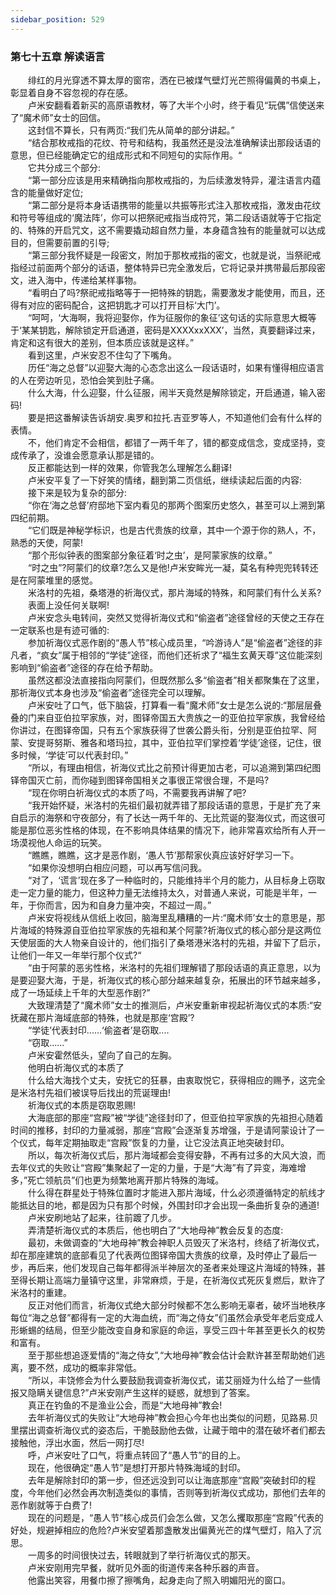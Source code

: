 ```yaml
---
sidebar_position: 529
---
```

### 第七十五章 解读语言  


　　绯红的月光穿透不算太厚的窗帘，洒在已被煤气壁灯光芒照得偏黄的书桌上，彰显着自身不容忽视的存在感。  
　　卢米安翻看着新买的高原语教材，等了大半个小时，终于看见“玩偶”信使送来了“魔术师”女士的回信。  
　　这封信不算长，只有两页:“我们先从简单的部分讲起。”  
　　“结合那枚戒指的花纹、符号和结构，我虽然还是没法准确解读出那段话语的意思，但已经能确定它的组成形式和不同短句的实际作用。“  
　　它共分成三个部分:  
　　“第一部分应该是用来精确指向那枚戒指的，为后续激发特异，灌注语言内蕴含的能量做好定位;  
　　“第二部分是将本身话语携带的能量以共振等形式注入那枚戒指，激发由花纹和符号等组成的‘魔法阵’，你可以把祭祀戒指当成符咒，第二段话语就等于它指定的、特殊的开启咒文，这不需要撬动超自然力量，本身蕴含独有的能量就可以达成目的，但需要前置的引导;  
　　“第三部分我怀疑是一段密文，附加于那枚戒指的密文，也就是说，当祭祀戒指经过前面两个部分的话语，整体特异已完全激发后，它将记录并携带最后那段密文，进入海中，传递给某样事物。  
　　“看明白了吗?祭祀戒指略等于一把特殊的钥匙，需要激发才能使用，而且，还得有对应的密码配合，这把钥匙才可以打开目标‘大门’。  
　　“呵呵，‘大海啊，我将迎娶你，作为征服你的象征’这句话的实际意思大概等于‘某某钥匙，解除锁定开启通道，密码是XXXXxxXXX’，当然，真要翻译过来，肯定和这有很大的差别，但本质应该就是这样。”  
　　看到这里，卢米安忍不住勾了下嘴角。  
　　历任“海之总督”以迎娶大海的心态念出这么一段话语时，如果有懂得相应语言的人在旁边听见，恐怕会笑到肚子痛。  
　　什么大海，什么迎娶，什么征服，闹半天竟然是解除锁定，开启通道，输入密码!  
　　要是把这番解读告诉胡安.奥罗和拉托.吉亚罗等人，不知道他们会有什么样的表情。  
　　不，他们肯定不会相信，都错了一两千年了，错的都变成信念，变成坚持，变成传承了，没谁会愿意承认那是错的。  
　　反正都能达到一样的效果，你管我怎么理解怎么翻译!  
　　卢米安平复了一下好笑的情绪，翻到第二页信纸，继续读起后面的内容:  
　　接下来是较为复杂的部分:  
　　“你在‘海之总督’府邸地下室内看见的那两个图案历史悠久，甚至可以上溯到第四纪前期。  
　　“它们既是神秘学标识，也是古代贵族的纹章，其中一个源于你的熟人，不，熟悉的天使，阿蒙!  
　　“那个形似钟表的图案部分象征着‘时之虫’，是阿蒙家族的纹章。”  
　　“时之虫”?阿蒙们的纹章?怎么又是他!卢米安眸光一凝，莫名有种兜兜转转还是在阿蒙堆里的感觉。  
　　米洛村的先祖，桑塔港的祈海仪式，那片海域的特殊，和阿蒙们有什么关系?  
　　表面上没任何关联啊!  
　　卢米安念头电转间，突然又觉得祈海仪式和“偷盗者”途径曾经的天使之王存在一定联系也是有迹可循的:  
　　参加祈海仪式恶作剧的“愚人节”核心成员里，“吟游诗人”是“偷盗者”途径的非凡者，“疯女”属于相邻的“学徒”途径，而他们还祈求了“福生玄黄天尊”这位能深刻影响到“偷盗者”途径的存在给予帮助。  
　　虽然这都没法直接指向阿蒙们，但既然那么多“偷盗者”相关都聚集在了这里，那祈海仪式本身也涉及“偷盗者”途径完全可以理解。  
　　卢米安吐了口气，低下脑袋，打算看一看“魔术师”女士是怎么说的:“那层层叠叠的门来自亚伯拉罕家族，对，图铎帝国五大贵族之一的亚伯拉罕家族，我曾经给你讲过，在图铎帝国，只有五个家族获得了世袭公爵头衔，分别是亚伯拉罕、阿蒙、安提哥努斯、雅各和塔玛拉，其中，亚伯拉罕们掌控着‘学徒’途径，记住，很多时候，‘学徒’可以代表封印。”  
　　“所以，有理由相信，祈海仪式比之前预计得更加古老，可以追溯到第四纪图铎帝国灭亡前，而你碰到图铎帝国相关之事很正常很合理，不是吗?  
　　“现在你明白祈海仪式的本质了吗，不需要我再讲解了吧?  
　　“我开始怀疑，米洛村的先祖们最初就弄错了那段话语的意思，于是扩充了来自启示的海祭和守夜部分，有了长达一两千年的、无比荒诞的娶海仪式，而这很可能是那位恶劣性格的体现，在不影响具体结果的情况下，祂非常喜欢给所有人开一场漠视他人命运的玩笑。  
　　“瞧瞧，瞧瞧，这才是恶作剧，‘愚人节’那帮家伙真应该好好学习一下。  
　　“如果你没想明白相应问题，可以再写信问我。  
　　“对了，‘谎言’现在多了一种临时的，只能维持半个月的能力，从目标身上窃取走一定力量的能力，但这种力量无法维持太久，对普通人来说，可能是半年，一年，于你而言，因为和自身力量冲突，不超过一周。”  
　　卢米安将视线从信纸上收回，脑海里乱糟糟的一片:“魔术师’女士的意思是，那片海域的特殊源自亚伯拉罕家族的先祖和某个阿蒙?祈海仪式的核心部分是这两位天使层面的大人物亲自设计的，他们指引了桑塔港米洛村的先祖，并留下了启示，让他们一年又一年举行那个仪式?“  
　　“由于阿蒙的恶劣性格，米洛村的先祖们理解错了那段话语的真正意思，以为是要迎娶大海，于是，祈海仪式的核心部分越来越复杂，拓展出的环节越来越多，成了一场延续上千年的大型恶作剧?”  
　　大致理清楚了“魔术师”女士的推测后，卢米安重新审视起祈海仪式的本质:“安抚藏在那片海域底部的特殊，也就是那座‘宫殿’?  
　　“学徒’代表封印......‘偷盗者’是窃取....  
　　“窃取……”  
　　卢米安霍然低头，望向了自己的左胸。  
　　他明白祈海仪式的本质了  
　　什么给大海找个丈夫，安抚它的狂暴，由衷取悦它，获得相应的赐予，这完全是米洛村先祖们被误导后找出的荒诞理由!  
　　祈海仪式的本质是窃取恩赐!  
　　大海底部的那座“宫殿”被“学徒”途径封印了，但亚伯拉罕家族的先祖担心随着时间的推移，封印的力量减弱，那座“宫殿”会逐渐复苏增强，于是请阿蒙设计了一个仪式，每年定期抽取走“宫殿”恢复的力量，让它没法真正地突破封印。  
　　所以，每次祈海仪式后，那片海域都会变得安静，不再有过多的大风大浪，而去年仪式的失败让“宫殿”集聚起了一定的力量，于是“大海”有了异变，海难增多，”死亡领航员”们也更为频繁地离开那片特殊的海域。  
　　什么得在群星处于特殊位置时才能进入那片海域，什么必须遵循特定的航线才能抵达目的地，都是因为只有那个时候，外围封印才会出现一条曲折复杂的通道!  
　　卢米安刷地站了起来，往前踱了几步。  
　　弄清楚祈海仪式的本质后，他也明白了“大地母神”教会反复的态度:  
　　最初，未做调查的“大地母神”教会神职人员毁灭了米洛村，终结了祈海仪式，却在那座建筑的底部看见了代表两位图铎帝国大贵族的纹章，及时停止了最后一步，再后来，他们发现自己每年都得派半神层次的圣者来处理这片海域的特殊，甚至得长期让高端力量镇守这里，非常麻烦，于是，在祈海仪式死灰复燃后，默许了米洛村的重建。  
　　反正对他们而言，祈海仪式绝大部分时候都不怎么影响无辜者，破坏当地秩序每位“海之总督”都得有一定的大海血统，而“海之侍女”们虽然会承受年老后变成人形蜥蜴的结局，但至少能改变自身和家庭的命运，享受三四十年甚至更长久的权势和富有。  
　　至于那些想追逐爱情的“海之侍女”,“大地母神”教会估计会默许甚至帮助她们逃离，要不然，成功的概率非常低。  
　　“所以，丰饶修会为什么要鼓励我调查祈海仪式，诺艾丽娅为什么给了一些情报又隐瞒关键信息?”卢米安刚产生这样的疑惑，就想到了答案。  
　　真正在钓鱼的不是渔业公会，而是“大地母神”教会!  
　　去年祈海仪式的失败让“大地母神”教会担心今年也出类似的问题，见路易.贝里摆出调查祈海仪式的姿态后，干脆鼓励他去做，让藏于暗中的潜在破坏者们都去接触他，浮出水面，然后一网打尽!  
　　呼，卢米安吐了口气，将重点转回了“愚人节”的目的上。  
　　现在，他很确定“愚人节”是想打开那片特殊海域的封印。  
　　去年是解除封印的第一步，但还远没到可以让海底那座“宫殿”突破封印的程度，今年他们必然会再次制造类似的事情，否则等到祈海仪式成功，那他们去年的恶作剧就等于白费了!  
　　现在的问题是，“愚人节”核心成员们会怎么做，又怎么攫取那座“宫殿”代表的好处，规避掉相应的危险?卢米安望着那盏散发出偏黄光芒的煤气壁灯，陷入了沉思。  
　　一周多的时间很快过去，转眼就到了举行祈海仪式的那天。  
　　卢米安刚用完早餐，就听见外面的街道传来各种乐器的声音。  
　　他露出笑容，用餐巾擦了擦嘴角，起身走向了照入明媚阳光的窗口。  
